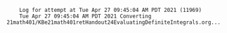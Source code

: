         Log for attempt at Tue Apr 27 09:45:04 AM PDT 2021 (11969)
        Tue Apr 27 09:45:04 AM PDT 2021 Converting 21math401/KBe21math401retHandout24EvaluatingDefiniteIntegrals.org...
